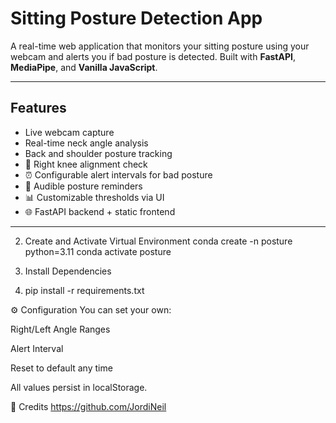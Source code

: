 # Sitting Posture Detection App

A real-time web application that monitors your sitting posture using your webcam and alerts you if bad posture is detected. Built with **FastAPI**, **MediaPipe**, and **Vanilla JavaScript**.

---

##  Features

-  Live webcam capture
- Real-time neck angle analysis
- Back and shoulder posture tracking
- 🔁 Right knee alignment check
- ⏰ Configurable alert intervals for bad posture
- 🔔 Audible posture reminders
- 📊 Customizable thresholds via UI
- 🌐 FastAPI backend + static frontend

---
2. Create and Activate Virtual Environment
conda create -n posture python=3.11
conda activate posture

3. Install Dependencies
4. pip install -r requirements.txt


⚙️ Configuration
You can set your own:

Right/Left Angle Ranges

Alert Interval

Reset to default any time

All values persist in localStorage.

🙌 Credits
https://github.com/JordiNeil
